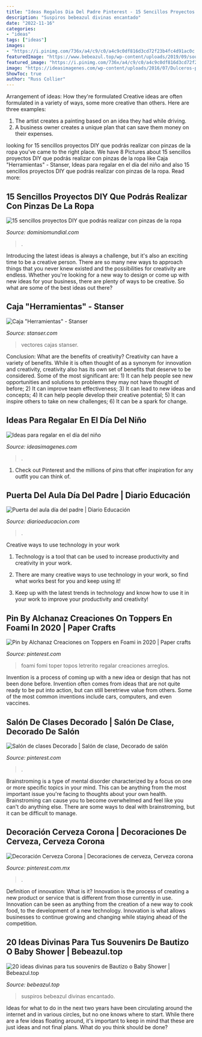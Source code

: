 ```yaml
---
title: "Ideas Regalos Dia Del Padre Pinterest - 15 Sencillos Proyectos Diy Que Podrás Realizar Con Pinzas De La Ropa"
description: "Suspiros bebeazul divinas encantado"
date: "2022-11-16"
categories:
- "ideas"
tags: ["ideas"]
images:
- "https://i.pinimg.com/736x/a4/c9/c0/a4c9c0df816d3cd72f23b4fc4d91ac0c.jpg"
featuredImage: "https://www.bebeazul.top/wp-content/uploads/2019/09/souvenir-bautizo-baby-shower-bebeazu.top-13.jpg"
featured_image: "https://i.pinimg.com/736x/a4/c9/c0/a4c9c0df816d3cd72f23b4fc4d91ac0c.jpg"
image: "https://ideasimagenes.com/wp-content/uploads/2016/07/Dulceros-para-el-día-del-Niño-3-298x400.jpg"
ShowToc: true
author: "Russ Collier"
---
```



Arrangement of ideas: How they're formulated
Creative ideas are often formulated in a variety of ways, some more creative than others. Here are three examples:
1. The artist creates a painting based on an idea they had while driving.
2. A business owner creates a unique plan that can save them money on their expenses.

	

		
looking for 15 sencillos proyectos DIY que podrás realizar con pinzas de la ropa you've came to the right place. We have 8 Pictures about 15 sencillos proyectos DIY que podrás realizar con pinzas de la ropa like Caja &quot;Herramientas&quot; - Stanser, Ideas para regalar en el día del niño and also 15 sencillos proyectos DIY que podrás realizar con pinzas de la ropa. Read more:
		
    
## 15 Sencillos Proyectos DIY Que Podrás Realizar Con Pinzas De La Ropa

<img loading=lazy src="https://dominiomundial.com/wp-content/uploads/2015/07/manualidades-pinzas-de-la-ropa.jpg" onerror="this.onerror=null;this.src='https://tse4.mm.bing.net/th?id=OIP.ZQHimjrEl8jg2gN9bFXApgHaEK&amp;pid=15.1';" alt="15 sencillos proyectos DIY que podrás realizar con pinzas de la ropa">

_Source: dominiomundial.com_

>. 

	

Introducing the latest ideas is always a challenge, but it's also an exciting time to be a creative person. There are so many new ways to approach things that you never knew existed and the possibilities for creativity are endless. Whether you're looking for a new way to design or come up with new ideas for your business, there are plenty of ways to be creative. So what are some of the best ideas out there?

    
## Caja &quot;Herramientas&quot; - Stanser

<img loading=lazy src="https://www.stanser.com/wp-content/uploads/2020/06/Cajas-Día-del-Padre.png" onerror="this.onerror=null;this.src='https://tse3.mm.bing.net/th?id=OIP.gcQ_4GFKfQ9Wt6eJD0NvxwHaKl&amp;pid=15.1';" alt="Caja &quot;Herramientas&quot; - Stanser">

_Source: stanser.com_

>vectores cajas stanser. 

	

Conclusion: What are the benefits of creativity?
Creativity can have a variety of benefits. While it is often thought of as a synonym for innovation and creativity, creativity also has its own set of benefits that deserve to be considered. Some of the most significant are: 1) It can help people see new opportunities and solutions to problems they may not have thought of before; 2) It can improve team effectiveness; 3) It can lead to new ideas and concepts; 4) It can help people develop their creative potential; 5) It can inspire others to take on new challenges; 6) It can be a spark for change.

    
## Ideas Para Regalar En El Día Del Niño

<img loading=lazy src="https://ideasimagenes.com/wp-content/uploads/2016/07/Dulceros-para-el-día-del-Niño-3-298x400.jpg" onerror="this.onerror=null;this.src='https://tse3.mm.bing.net/th?id=OIP.JxW6qLkVwIlMkjav6Zf5aAAAAA&amp;pid=15.1';" alt="Ideas para regalar en el día del niño">

_Source: ideasimagenes.com_

>. 

	

1) Check out Pinterest and the millions of pins that offer inspiration for any outfit you can think of.

    
## Puerta Del Aula Día Del Padre | Diario Educación

<img loading=lazy src="https://diarioeducacion.com/wp-content/uploads/2019/05/puerta-papá-7-442x1024.jpg" onerror="this.onerror=null;this.src='https://tse1.mm.bing.net/th?id=OIP.CAA4yLwH7zD2zrjeaFb2kAAAAA&amp;pid=15.1';" alt="Puerta del aula día del padre | Diario Educación">

_Source: diarioeducacion.com_

>. 

	

Creative ways to use technology in your work
1. Technology is a tool that can be used to increase productivity and creativity in your work.
2. There are many creative ways to use technology in your work, so find what works best for you and keep using it!

3. Keep up with the latest trends in technology and know how to use it in your work to improve your productivity and creativity!

    
## Pin By Alchanaz Creaciones On Toppers En Foami In 2020 | Paper Crafts

<img loading=lazy src="https://i.pinimg.com/736x/ec/8d/9f/ec8d9f60a5fd4a31f702a19977345b23.jpg" onerror="this.onerror=null;this.src='https://tse2.mm.bing.net/th?id=OIP.AZ8FXC0ppsOO799UTSefgAHaJ6&amp;pid=15.1';" alt="Pin by Alchanaz Creaciones on Toppers en Foami in 2020 | Paper crafts">

_Source: pinterest.com_

>foami fomi toper topos letrerito regalar creaciones arreglos. 

	

Invention is a process of coming up with a new idea or design that has not been done before. Invention often comes from ideas that are not quite ready to be put into action, but can still beretrieve value from others. Some of the most common inventions include cars, computers, and even vaccines.

    
## Salón De Clases Decorado | Salón De Clase, Decorado De Salón

<img loading=lazy src="https://i.pinimg.com/736x/b4/50/8a/b4508a711f0054c0c4af341f8f3cd715.jpg" onerror="this.onerror=null;this.src='https://tse4.mm.bing.net/th?id=OIP.XJAuu-DyTqPMXYqpBsJkYgHaFi&amp;pid=15.1';" alt="Salón de clases Decorado | Salón de clase, Decorado de salón">

_Source: pinterest.com_

>. 

	

Brainstroming is a type of mental disorder characterized by a focus on one or more specific topics in your mind. This can be anything from the most important issue you're facing to thoughts about your own health. Brainstroming can cause you to become overwhelmed and feel like you can't do anything else. There are some ways to deal with brainstroming, but it can be difficult to manage.

    
## Decoración Cerveza Corona | Decoraciones De Cerveza, Cerveza Corona

<img loading=lazy src="https://i.pinimg.com/736x/a4/c9/c0/a4c9c0df816d3cd72f23b4fc4d91ac0c.jpg" onerror="this.onerror=null;this.src='https://tse3.mm.bing.net/th?id=OIP.y97tsJvRxXdL2ax319MXuQHaJ3&amp;pid=15.1';" alt="Decoración Cerveza Corona | Decoraciones de cerveza, Cerveza corona">

_Source: pinterest.com.mx_

>. 

	

Definition of innovation: What is it?
Innovation is the process of creating a new product or service that is different from those currently in use. Innovation can be seen as anything from the creation of a new way to cook food, to the development of a new technology. Innovation is what allows businesses to continue growing and changing while staying ahead of the competition.

    
## 20 Ideas Divinas Para Tus Souvenirs De Bautizo O Baby Shower | Bebeazul.top

<img loading=lazy src="https://www.bebeazul.top/wp-content/uploads/2019/09/souvenir-bautizo-baby-shower-bebeazu.top-13.jpg" onerror="this.onerror=null;this.src='https://tse4.mm.bing.net/th?id=OIP.caB_3rY_OJ5qD6T8cRIiyQHaHa&amp;pid=15.1';" alt="20 ideas divinas para tus souvenirs de Bautizo o Baby Shower | Bebeazul.top">

_Source: bebeazul.top_

>suspiros bebeazul divinas encantado. 

	

Ideas for what to do in the next two years have been circulating around the internet and in various circles, but no one knows where to start. While there are a few ideas floating around, it's important to keep in mind that these are just ideas and not final plans. What do you think should be done?

